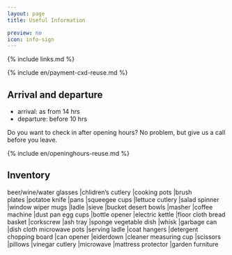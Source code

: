 ```yaml
---
layout: page
title: Useful Information

preview: no
icon: info-sign
---
```


{% include links.md %}

{% include en/payment-cxd-reuse.md %}

## Arrival and departure

- arrival:  as from 14 hrs
- departure: before 10 hrs

Do you want to check in after opening hours? No problem, but give us a call before you leave.

{% include en/openinghours-reuse.md %}

## Inventory

beer/wine/water glasses  |chlidren’s cutlery  |cooking pots          |brush                              
plates                   |potatoe knife       |pans                  |squeegee
cups                     |lettuce cutlery     |salad spinner         |window wiper
mugs                     |ladle               |sieve                 |bucket
desert bowls             |masher              |coffee machine        |dust pan
egg cups                 |bottle opener       |electric kettle       |floor cloth
bread basket             |corkscrew           |ash tray              |sponge
vegetable dish           |whisk               |garbage can           |dish cloth
microwave pots           |serving ladle       |coat hangers          |detergent
chopping board           |can opener          |eiderdown             |cleaner
measuring cup            |scissors            |pillows               |vinegar
cutlery                  |microwave           |mattress protector    |garden furniture
